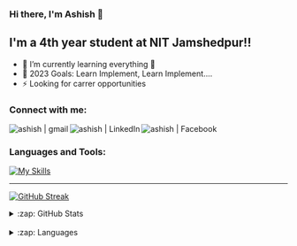 ### Hi there, I'm Ashish  👋


## I'm a 4th year student at NIT Jamshedpur!!

- 🌱 I’m currently learning everything 🤣
- 🥅 2023 Goals: Learn Implement, Learn Implement....
- ⚡ Looking for carrer opportunities 


### Connect with me:

[<img align="left" alt="ashish | gmail" src="https://img.shields.io/badge/Gmail-D14836?style=for-the-badge&logo=gmail&logoColor=white" />][gmail]
[<img align="left" alt="ashish | LinkedIn" src="https://img.shields.io/badge/LinkedIn-0077B5?style=for-the-badge&logo=linkedin&logoColor=white" />][linkedin]
[<img align="left" alt="ashish | Facebook" src="https://img.shields.io/badge/Facebook-1877F2?style=for-the-badge&logo=facebook&logoColor=white" />][facebook]

<br />

### Languages and Tools:

[![My Skills](https://skillicons.dev/icons?i=arduino,azure,cpp,css,firebase,git,heroku,html,js,mongodb,nodejs,postgres,py,react,swift,vscode&perline=8)](https://skillicons.dev)


---
[![GitHub Streak](https://streak-stats.demolab.com/?user=ashishk1506&theme=dark)](https://git.io/streak-stats)
<details>
  <summary>:zap: GitHub Stats</summary>
  <img src="https://github-readme-stats.vercel.app/api?username=ashishk1506&show_icons=true&theme=radical"></img>
</details> 
<br />
<details>
  <summary>:zap: Languages </summary>
  <img src = "https://github-readme-stats.vercel.app/api/top-langs/?username=ashishk1506&layout=compact&theme=dracula"></img>
</details> 

[gmail]: https://mail.google.com/mail/u/0/?fs=1&to=ashishk8581@gmail.com&tf=cm
[facebook]: https://www.facebook.com/profile.php?id=100013419812921
[linkedin]: https://linkedin.com/in/ashish-kumar-9843931a4
